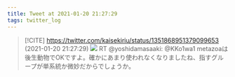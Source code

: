 ```yaml
---
title: Tweet at 2021-01-20 21:27:29
tags: twitter_log
---
```


> [!CITE] https://twitter.com/kaisekiriu/status/1351868951379099653 (2021-01-20 21:27:29)
> ![](https://twitter.com/kaisekiriu/status/1351868951379099653)
> RT @yoshidamasaaki: @KKo1wa1 metazoaは後生動物でOKですよ。確かにあまり使われなくなりましたね、指すグループが単系統か微妙だからでしょうか。
